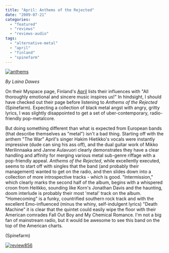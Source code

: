 ```yaml
---
title: "April: Anthems of the Rejected"
date: "2009-07-21"
categories: 
  - "featured"
  - "reviews"
  - "reviews-audio"
tags: 
  - "alternative-metal"
  - "april"
  - "finland"
  - "spinefarm"
---
```


[![anthems](http://www.hellbound.ca/wp-content/uploads/2009/07/anthems-298x300.jpg "anthems")](http://www.hellbound.ca/wp-content/uploads/2009/07/anthems.jpg)

_By Laina Dawes_

On their Myspace page, Finland's [April](http://www.myspace.com/aprilweb) lists their influences with "All thoroughly emotional and sincere music inspires us!" In hindsight, I should have checked out their page before listening to _Anthems of the Rejected_ (Spinefarm). Expecting a collection of black metal angst with angry, gritty lyrics, I was slightly disappointed to get a set of uber-contemporary, radio-friendly pop-metalcore.

But doing something different than what is expected from European bands (that describe themselves as "metal") isn't a bad thing. Starting off with the anthem "The War" April's singer Hakim Hietikko's vocals were instantly impressive (dude can sing his ass off), and the dual guitar work of Mikko Merilinnaaka and Janne Aulavuori clearly demonstrates they have a clear handling and affinity for merging various metal sub-genre riffage with a pop-friendly appeal. _Anthems of the Rejected_, while excellently executed, seems to start off with singles that the band (and probably their management) wanted to get on the radio, and then slides down into a collection of more introspective tracks - which is good. "Intermission," which clearly marks the second half of the album, begins with a whispered croon from Heitkko, sounding like Korn's Jonathan Davis and the haunting, doom interlude is probably their most 'metal' track on the album. "Homecoming" is a funky, countrified southern rock track and with the excellent Emo-influenced (minus the whiny, self-indulgent lyrics) "Death Machine" it is clear that the quintet could easily wipe the floor with their American comrades Fall Out Boy and My Chemical Romance. I'm not a big fan of mainstream radio, but it would be awesome to see this band on the top of the American charts.

(Spinefarm)

[![review856](http://www.hellbound.ca/wp-content/uploads/2009/06/review856.png "review856")](http://www.hellbound.ca/wp-content/uploads/2009/06/review856.png)
